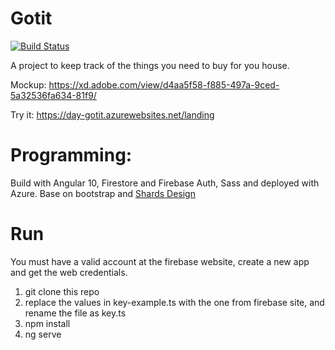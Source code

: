 # Gotit

[![Build Status](https://dev.azure.com/daysouza/Day-Projects/_apis/build/status/Gotit%20Angular?branchName=master)](https://dev.azure.com/daysouza/Day-Projects/_build/latest?definitionId=7&branchName=master)

A project to keep track of the things you need to buy for you house.

Mockup: https://xd.adobe.com/view/d4aa5f58-f885-497a-9ced-5a32536fa634-81f9/

Try it: https://day-gotit.azurewebsites.net/landing

# Programming:

Build with Angular 10, Firestore and Firebase Auth, Sass and deployed with Azure.
Base on bootstrap and [Shards Design](https://designrevision.com/demo/shards/)

# Run

You must have a valid account at the firebase website, create a new app and get the web credentials.

1. git clone this repo
2. replace the values in key-example.ts with the one from firebase site, and rename the file as key.ts
3. npm install
4. ng serve
